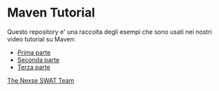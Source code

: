 Maven Tutorial
==============

Questo repository e' una raccolta degli esempi che sono usati nei nostri video tutorial su Maven:

* [Prima parte](http://l.nexse.com/Ky5FVN)
* [Seconda parte](http://l.nexse.com/MqUZd7)
* [Terza parte](http://l.nexse.com/S1BNUo)

[The Nexse SWAT Team](http://swat.nexse.com/)

